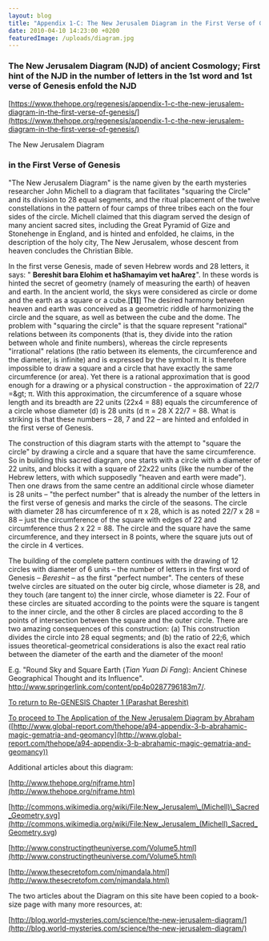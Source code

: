 ```yaml
---
layout: blog
title: "Appendix 1-C: The New Jerusalem Diagram in the First Verse of Genesis"
date: 2010-04-10 14:23:00 +0200
featuredImage: /uploads/diagram.jpg
---
```


### **The New Jerusalem Diagram (NJD) of ancient Cosmology; First hint of the NJD in the number of letters in the 1st word and 1st verse of Genesis enfold the NJD**

[https://www.thehope.org/regenesis/appendix-1-c-the-new-jerusalem-diagram-in-the-first-verse-of-genesis/](https://www.thehope.org/regenesis/appendix-1-c-the-new-jerusalem-diagram-in-the-first-verse-of-genesis/)

The New Jerusalem Diagram

### in the First Verse of Genesis

"The New Jerusalem Diagram" is the name given by the earth mysteries researcher John Michell to a diagram that facilitates "squaring the Circle" and its division to 28 equal segments, and the ritual placement of the twelve constellations in the pattern of four camps of three tribes each on the four sides of the circle. Michell claimed that this diagram served the design of many ancient sacred sites, including the Great Pyramid of Gize and Stonehenge in England, and is hinted and enfolded, he claims, in the description of the holy city, The New Jerusalem, whose descent from heaven concludes the Christian Bible.

In the first verse Genesis, made of seven Hebrew words and 28 letters, it says: " **Bereshit bara Elohim et haShamayim vet haAreẓ**". In these words is hinted the secret of geometry (namely of measuring the earth) of heaven and earth. In the ancient world, the skys were considered as circle or dome and the earth as a square or a cube.[**[1]**] The desired harmony between heaven and earth was conceived as a geometric riddle of harmonizing the circle and the square, as well as between the cube and the dome. The problem with "squaring the circle" is that the square represent "rational" relations between its components (that is, they divide into the ration between whole and finite numbers), whereas the circle represents "irrational" relations (the ratio between its elements, the circumference and the diameter, is infinite) and is expressed by the symbol π. It is therefore impossible to draw a square and a circle that have exactly the same circumference (or area). Yet there is a rational approximation that is good enough for a drawing or a physical construction - the approximation of 22/7 =\&gt; π. With this approximation, the circumference of a square whose length and its breadth are 22 units (22x4 = 88) equals the circumference of a circle whose diameter (d) is 28 units (d π = 28 X 22/7 = 88. What is striking is that these numbers – 28, 7 and 22 – are hinted and enfolded in the first verse of Genesis.

The construction of this diagram starts with the attempt to "square the circle" by drawing a circle and a square that have the same circumference. So in building this sacred diagram, one starts with a circle with a diameter of 22 units, and blocks it with a square of 22x22 units (like the number of the Hebrew letters, with which supposedly "heaven and earth were made"). Then one draws from the same centre an additional circle whose diameter is 28 units – "the perfect number" that is already the number of the letters in the first verse of genesis and marks the circle of the seasons. The circle with diameter 28 has circumference of π x 28, which is as noted 22/7 x 28 = 88 – just the circumference of the square with edges of 22 and circumference thus 2 x 22 = 88. The circle and the square have the same circumference, and they intersect in 8 points, where the square juts out of the circle in 4 vertices.

The building of the complete pattern continues with the drawing of 12 circles with diameter of 6 units – the number of letters in the first word of Genesis – _Bereshit_ – as the first "perfect number". The centers of these twelve circles are situated on the outer big circle, whose diameter is 28, and they touch (are tangent to) the inner circle, whose diameter is 22. Four of these circles are situated according to the points were the square is tangent to the inner circle, and the other 8 circles are placed according to the 8 points of intersection between the square and the outer circle. There are two amazing consequences of this construction: (a) This construction divides the circle into 28 equal segments; and (b) the ratio of 22;6, which issues theoretical-geometrical considerations is also the exact real ratio between the diameter of the earth and the diameter of the moon!

E.g. "Round Sky and Square Earth (_Tian Yuan Di Fang_): Ancient Chinese Geographical Thought and its Influence". http://www.springerlink.com/content/pp4p0287796183m7/.

[To return to Re-GENESIS Chapter 1 (Parashat Bereshit)](http://www.global-report.com/thehope/a80-chapter-1-exegesis-for-parashat-bereshit)

[To proceed to The Application of the New Jerusalem Diagram by Abraham](http://www.global-report.com/thehope/a94-appendix-3-b-abrahamic-magic-gematria-and-geomancy)
([http://www.global-report.com/thehope/a94-appendix-3-b-abrahamic-magic-gematria-and-geomancy](http://www.global-report.com/thehope/a94-appendix-3-b-abrahamic-magic-gematria-and-geomancy))

Additional articles about this diagram:

[http://www.thehope.org/njframe.htm](http://www.thehope.org/njframe.htm)

[http://commons.wikimedia.org/wiki/File:New_Jerusalem\_(Michell)\_Sacred_Geometry.svg](<http://commons.wikimedia.org/wiki/File:New_Jerusalem_(Michell)_Sacred_Geometry.svg>)

[http://www.constructingtheuniverse.com/Volume5.html](http://www.constructingtheuniverse.com/Volume5.html)

[http://www.thesecretofom.com/njmandala.html](http://www.thesecretofom.com/njmandala.html)

The two articles about the Diagram on this site have been copied to a book-size page with many more resources, at:

[http://blog.world-mysteries.com/science/the-new-jerusalem-diagram/](http://blog.world-mysteries.com/science/the-new-jerusalem-diagram/)
